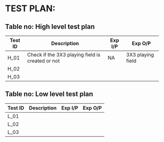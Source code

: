 # TEST PLAN:

## Table no: High level test plan

|Test ID | Description | Exp I/P | Exp O/P |
|--------|-------------|---------|---------|
|H_01    |  Check if the 3X3 playing field is created or not           |    NA     |      3X3 playing field   |
|H_02    |             |         |         |
|H_03    |             |         |         |



## Table no: Low level test plan

|Test ID | Description | Exp I/P | Exp O/P |
|--------|-------------|---------|---------|
|L_01    |             |         |         |
|L_02    |             |         |         |
|L_03    |             |         |         |
